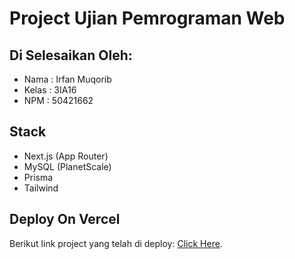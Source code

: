 # Project Ujian Pemrograman Web

## Di Selesaikan Oleh:

- Nama   : Irfan Muqorib
- Kelas  : 3IA16
- NPM    : 50421662

## Stack

- Next.js (App Router)
- MySQL (PlanetScale)
- Prisma
- Tailwind

## Deploy On Vercel

Berikut link project yang telah di deploy: [Click Here](https://taskify.irfanmuqorib.dev/task/finished).
